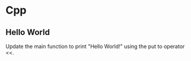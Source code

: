 # Cpp

## Hello World

Update the main function to print "Hello World!" using the put to operator <<.
